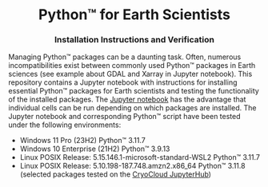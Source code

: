 # <div align="center">Python™ for Earth Scientists</div> 
### <div align="center">Installation Instructions and Verification</div>

Managing Python™ packages can be a daunting task. Often, numerous incompatibilities exist between commonly used Python™ packages in Earth sciences (see example about GDAL and Xarray in Jupyter notebook). This repository contains a Jupyter notebook with instructions for installing essential Python™ packages for Earth scientists and testing the functionality of the installed packages. The [Jupyter notebook](https://github.com/mstudinger/Python-Test-Tools/blob/main/python_installation_instructions_and_verification.ipynb) has the advantage that individual cells can be run depending on which packages are installed. The Jupyter notebook and corresponding Python™ script have been tested under the following environments:  
* Windows 11 Pro (23H2)        Python™ 3.11.7
* Windows 10 Enterprise (21H2) Python™ 3.9.13
* Linux POSIX Release: 5.15.146.1-microsoft-standard-WSL2 Python™ 3.11.7
* Linux POSIX Release: 5.10.198-187.748.amzn2.x86_64 Python™ 3.11.8 (selected packages tested on the [CryoCloud JupyterHub](https://cryointhecloud.com))
